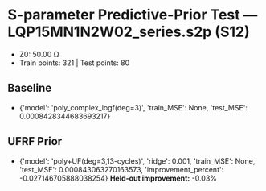 # S-parameter Predictive-Prior Test — LQP15MN1N2W02_series.s2p (S12)
- Z0: 50.00 Ω
- Train points: 321  |  Test points: 80

## Baseline
- {'model': 'poly_complex_logf(deg=3)', 'train_MSE': None, 'test_MSE': 0.0008428344683693217}

## UFRF Prior
- {'model': 'poly+UF(deg=3,13-cycles)', 'ridge': 0.001, 'train_MSE': None, 'test_MSE': 0.000843063270163573, 'improvement_percent': -0.027146705888038254}
**Held-out improvement:** -0.03%